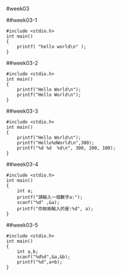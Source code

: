 #week03

##week03-1
```
#include <stdio.h>
int main()
{
    printf( "hello world\n" );
}
```

##week03-2
```
#include <stdio.h>
int main()
{
    printf("Hello World\n");
    printf("Hello World\n");
}
```

##week03-3
```
#include <stdio.h>
int main()
{
    printf("Hello World\n");
    printf("Hello%dWorld\n",300);
    printf("%d %d  %d\n", 300, 200, 100);
}
```

##week03-4
```
#include <stdio.h>
int main()
{
    int a;
    printf("請輸入一個數字a:");
    scanf("%d" ,&a);
    printf("你剛剛輸入的是:%d", a);
}
```

##week03-5
```
#include <stdio.h>
int main()
{
    int a,b;
    scanf("%d%d",&a,&b);
    printf("%d",a+b);
}
```